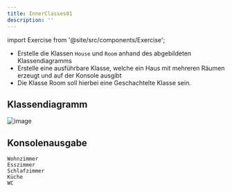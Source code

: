 ```yaml
---
title: InnerClasses01
description: ''
---
```


import Exercise from '@site/src/components/Exercise';

- Erstelle die Klassen `House` und `Room` anhand des abgebildeten
  Klassendiagramms
- Erstelle eine ausführbare Klasse, welche ein Haus mit mehreren Räumen
  erzeugt und auf der Konsole ausgibt
- Die Klasse Room soll hierbei eine Geschachtelte Klasse sein.

## Klassendiagramm
![image](https://user-images.githubusercontent.com/47243617/209158347-6abf344a-aa74-45cf-8030-8362c887a3c0.png)

## Konsolenausgabe

```console
Wohnzimmer
Esszimmer
Schlafzimmer
Küche
WC
```

<Exercise pullRequest="54" branchSuffix="inner-classes/01" />
